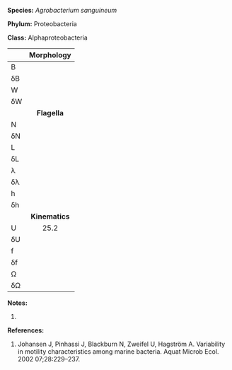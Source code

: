 **Species:** *Agrobacterium sanguineum*

**Phylum:** Proteobacteria

**Class:** Alphaproteobacteria

|    | **Morphology** |
|:-- | :------------: |
| B  |  |
| δB |  |
| W  |  |
| δW |  |
|    | **Flagella** |
| N  |  |
| δN |  |
| L  |  |
| δL |  |
| λ  |  |
| δλ |  |
| h  |  |
| δh |  |
|    | **Kinematics** |
| U  | 25.2 |
| δU |  |
| f  |  |
| δf |  |
| Ω  |  |
| δΩ |  |

**Notes:**

1.

**References:**

1. Johansen J, Pinhassi J, Blackburn N, Zweifel U, Hagström A.  Variability in motility characteristics among marine bacteria.  Aquat Microb Ecol. 2002 07;28:229–237.
